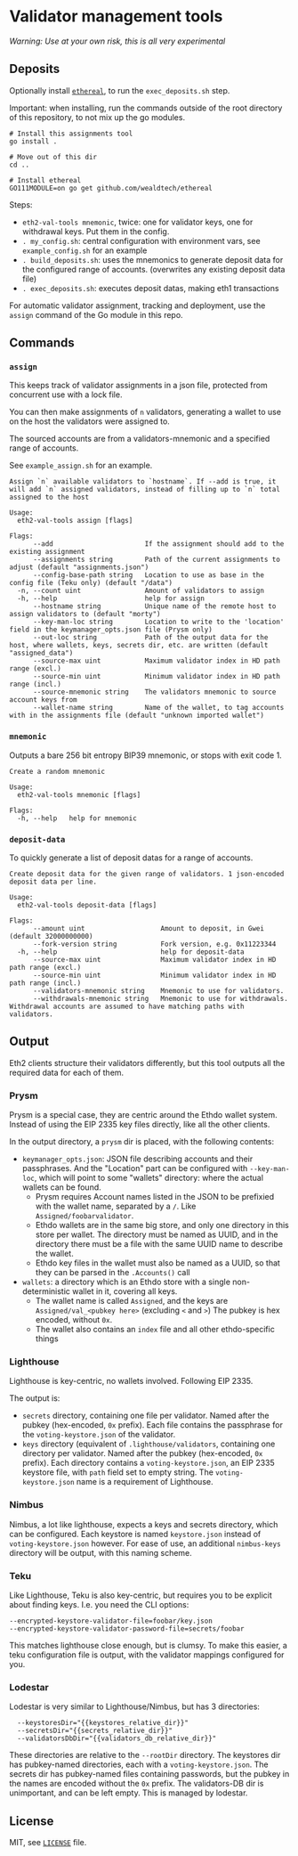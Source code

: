 # Validator management tools

*Warning: Use at your own risk, this is all very experimental*

## Deposits

Optionally install [`ethereal`](https://github.com/wealdtech/ethereal/), to run the `exec_deposits.sh` step. 

Important: when installing, run the commands outside of the root directory of this repository, to not mix up the go modules.

```shell script
# Install this assignments tool
go install .

# Move out of this dir
cd ..

# Install ethereal
GO111MODULE=on go get github.com/wealdtech/ethereal 
```

Steps:
- `eth2-val-tools mnemonic`, twice: one for validator keys, one for withdrawal keys. Put them in the config.
- `. my_config.sh`: central configuration with environment vars, see `example_config.sh` for an example
- `. build_deposits.sh`: uses the mnemonics to generate deposit data for the configured range of accounts. (overwrites any existing deposit data file)
- `. exec_deposits.sh`: executes deposit datas, making eth1 transactions

For automatic validator assignment, tracking and deployment, use the `assign` command of the Go module in this repo. 

## Commands

### `assign`

This keeps track of validator assignments in a json file, protected from concurrent use with a lock file.

You can then make assignments of `n` validators, generating a wallet to use on the host the validators were assigned to.

The sourced accounts are from a validators-mnemonic and a specified range of accounts.

See `example_assign.sh` for an example.

```
Assign `n` available validators to `hostname`. If --add is true, it will add `n` assigned validators, instead of filling up to `n` total assigned to the host

Usage:
  eth2-val-tools assign [flags]

Flags:
      --add                       If the assignment should add to the existing assignment
      --assignments string        Path of the current assignments to adjust (default "assignments.json")
      --config-base-path string   Location to use as base in the config file (Teku only) (default "/data")
  -n, --count uint                Amount of validators to assign
  -h, --help                      help for assign
      --hostname string           Unique name of the remote host to assign validators to (default "morty")
      --key-man-loc string        Location to write to the 'location' field in the keymanager_opts.json file (Prysm only)
      --out-loc string            Path of the output data for the host, where wallets, keys, secrets dir, etc. are written (default "assigned_data")
      --source-max uint           Maximum validator index in HD path range (excl.)
      --source-min uint           Minimum validator index in HD path range (incl.)
      --source-mnemonic string    The validators mnemonic to source account keys from
      --wallet-name string        Name of the wallet, to tag accounts with in the assignments file (default "unknown imported wallet")
```

### `mnemonic`

Outputs a bare 256 bit entropy BIP39 mnemonic, or stops with exit code 1.

```
Create a random mnemonic

Usage:
  eth2-val-tools mnemonic [flags]

Flags:
  -h, --help   help for mnemonic
```

### `deposit-data`

To quickly generate a list of deposit datas for a range of accounts.

```
Create deposit data for the given range of validators. 1 json-encoded deposit data per line.

Usage:
  eth2-val-tools deposit-data [flags]

Flags:
      --amount uint                   Amount to deposit, in Gwei (default 32000000000)
      --fork-version string           Fork version, e.g. 0x11223344
  -h, --help                          help for deposit-data
      --source-max uint               Maximum validator index in HD path range (excl.)
      --source-min uint               Minimum validator index in HD path range (incl.)
      --validators-mnemonic string    Mnemonic to use for validators.
      --withdrawals-mnemonic string   Mnemonic to use for withdrawals. Withdrawal accounts are assumed to have matching paths with validators.
```

## Output

Eth2 clients structure their validators differently, but this tool outputs all the required data for each of them.

### Prysm

Prysm is a special case, they are centric around the Ethdo wallet system. Instead of using the EIP 2335 key files directly, like all the other clients.

In the output directory, a `prysm` dir is placed, with the following contents:

- `keymanager_opts.json`: JSON file describing accounts and their passphrases. And the "Location" part can be configured with `--key-man-loc`,
 which will point to some "wallets" directory: where the actual wallets can be found.
  - Prysm requires Account names listed in the JSON to be prefixied with the wallet name, separated by a `/`. Like `Assigned/foobarvalidator`.
  - Ethdo wallets are in the same big store, and only one directory in this store per wallet. The directory must be named as UUID, and in the directory there must be a file with the same UUID name to describe the wallet.
  - Ethdo key files in the wallet must also be named as a UUID, so that they can be parsed in the `.Accounts()` call
- `wallets`: a directory which is an Ethdo store with a single non-deterministic wallet in it, covering all keys.
  - The wallet name is called `Assigned`, and the keys are `Assigned/val_<pubkey here>` (excluding `<` and `>`) The pubkey is hex encoded, without `0x`.
  - The wallet also contains an `index` file and all other ethdo-specific things

### Lighthouse

Lighthouse is key-centric, no wallets involved. Following EIP 2335.

The output is:

- `secrets` directory, containing one file per validator. Named after the pubkey (hex-encoded, `0x` prefix).
 Each file contains the passphrase for the `voting-keystore.json` of the validator.
- `keys` directory (equivalent of `.lighthouse/validators`, containing one directory per validator. Named after the pubkey (hex-encoded, `0x` prefix).
 Each directory contains a `voting-keystore.json`, an EIP 2335 keystore file, with `path` field set to empty string.
 The `voting-keystore.json` name is a requirement of Lighthouse.

### Nimbus

Nimbus, a lot like lighthouse, expects a keys and secrets directory, which can be configured.
Each keystore is named `keystore.json` instead of `voting-keystore.json` however.
For ease of use, an additional `nimbus-keys` directory will be output, with this naming scheme.

### Teku

Like Lighthouse, Teku is also key-centric, but requires you to be explicit about finding keys. I.e. you need the CLI options:
```
--encrypted-keystore-validator-file=foobar/key.json
--encrypted-keystore-validator-password-file=secrets/foobar
```

This matches lighthouse close enough, but is clumsy. To make this easier,
 a teku configuration file is output, with the validator mappings configured for you.

### Lodestar

Lodestar is very similar to Lighthouse/Nimbus, but has 3 directories:
```
  --keystoresDir="{{keystores_relative_dir}}"
  --secretsDir="{{secrets_relative_dir}}"
  --validatorsDbDir="{{validators_db_relative_dir}}"
```

These directories are relative to the `--rootDir` directory.
The keystores dir has pubkey-named directories, each with a `voting-keystore.json`.
The secrets dir has pubkey-named files containing passwords, but the pubkey in the names are encoded without the `0x` prefix.
The validators-DB dir is unimportant, and can be left empty. This is managed by lodestar.

## License

MIT, see [`LICENSE`](./LICENSE) file.

